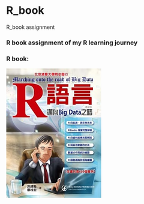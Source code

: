 # R_book
R_book assignment

### R book assignment of my R learning journey
### R book:
![image](https://github.com/Benny0624/R_book/blob/master/R_book.png)
